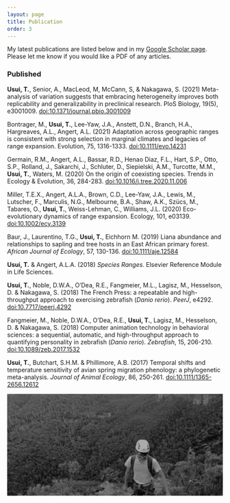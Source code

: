 ```yaml
---
layout: page
title: Publication
order: 3
---
```


My latest publications are listed below and in my [Google Scholar page](https://scholar.google.ca/citations?user=aGFgshoAAAAJ&hl=en). Please let me know if you would like a PDF of any articles.
### Published

**Usui, T.**, Senior, A., MacLeod, M, McCann, S, & Nakagawa, S. (2021) Meta-analysis of variation suggests that embracing heterogeneity improves both replicability and generalizability in preclinical research. PloS Biology, 19(5), e3001009. [doi:10.1371/journal.pbio.3001009](https://journals.plos.org/plosbiology/article?id=10.1371/journal.pbio.3001009)

Bontrager, M., **Usui, T.**, Lee-Yaw, J.A., Anstett, D.N., Branch, H.A., Hargreaves, A.L., Angert, A.L. (2021) Adaptation across geographic ranges is consistent with strong selection in marginal climates and legacies of range expansion. Evolution, 75, 1316-1333. [doi:10.1111/evo.14231](https://onlinelibrary.wiley.com/doi/10.1111/evo.14231)

Germain, R.M., Angert, A.L., Bassar, R.D., Henao Diaz, F.L., Hart, S.P., Otto, S.P., Rolland, J., Sakarchi, J., Schluter, D., Siepielski, A.M., Turcotte, M.M., **Usui, T.**, Waters, M. (2020) On the origin of coexisting species. Trends in Ecology & Evolution, 36, 284-283. [doi:10.1016/j.tree.2020.11.006](https://www.cell.com/trends/ecology-evolution/fulltext/S0169-5347(20)30339-6)

Miller, T.E.X., Angert, A.L.A., Brown, C.D., Lee-Yaw, J.A., Lewis, M., Lutscher, F., Marculis, N.G., Melbourne, B.A., Shaw, A.K., Szücs, M., Tabares, O., **Usui, T.**, Weiss-Lehman, C., Williams, J.L. (2020) Eco-evolutionary dynamics of range expansion. Ecology, 101, e03139. [doi:10.1002/ecy.3139](https://esajournals.onlinelibrary.wiley.com/doi/abs/10.1002/ecy.3139)

Baur, J., Laurentino, T.G., **Usui, T.**, Eichhorn M. (2019) Liana abundance and relationships to sapling and tree hosts in an East African primary forest. *African Journal of Ecology*, 57, 130-136. [doi:10.1111/aje.12584](https://onlinelibrary.wiley.com/doi/full/10.1111/aje.12584)

**Usui, T.** & Angert, A.L.A. (2018) *Species Ranges.* Elsevier Reference Module in Life Sciences.

**Usui, T.**, Noble, D.W.A., O’Dea, R.E., Fangmeier, M.L., Lagisz, M., Hesselson, D. & Nakagawa, S. (2018) The French Press: a repeatable and high-throughput approach to exercising zebrafish (*Danio rerio*). *PeerJ*, e4292. [doi:10.7717/peerj.4292](https://peerj.com/articles/4292/)

Fangmeier, M., Noble, D.W.A., O’Dea, R.E., **Usui, T.**, Lagisz, M., Hesselson, D. & Nakagawa, S. (2018) Computer animation technology in behavioral sciences: a sequential, automatic, and high-throughput approach to quantifying personality in zebrafish (*Danio rerio*). *Zebrafish*, 15, 206-210. [doi:10.1089/zeb.2017.1532](https://www.liebertpub.com/doi/abs/10.1089/zeb.2017.1532)

**Usui, T.**, Butchart, S.H.M. & Phillimore, A.B. (2017) Temporal shifts and temperature sensitivity of avian spring migration phenology: a phylogenetic meta-analysis. *Journal of Animal Ecology*, 86, 250-261. [doi:10.1111/1365-2656.12612](https://besjournals.onlinelibrary.wiley.com/doi/full/10.1111/1365-2656.12612)

![rockclimb](images/rock-bw.png)

